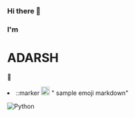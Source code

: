 ### Hi there 👋

<!--
**psy-sci/psy-sci** is a ✨ _special_ ✨ repository because its `README.md` (this file) appears on your GitHub profile.

Here are some ideas to get you started:

- 🔭 I’m currently working on ...
- 🌱 I’m currently learning ...
- 👯 I’m looking to collaborate on ...
- 🤔 I’m looking for help with ...
- 💬 Ask me about ...
- 📫 How to reach me: ...
- 😄 Pronouns: ...
- ⚡ Fun fact: ...
-->
### I'm ###
#                                                                               ADARSH
🦄
<li>::marker
<img class="emoji" title=":tada" alt=":tada:" src= ... height="20" width="20">
" sample emoji markdown"
</li>

![Python](http://clipart-library.com/image_gallery2/Python-Logo-PNG-Clipart.png)


